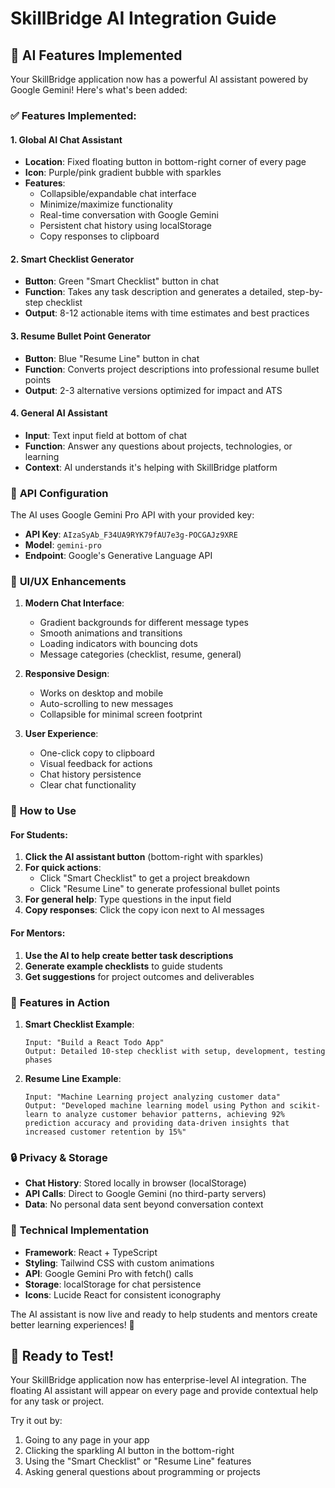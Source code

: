 # SkillBridge AI Integration Guide

## 🤖 AI Features Implemented

Your SkillBridge application now has a powerful AI assistant powered by Google Gemini! Here's what's been added:

### ✅ **Features Implemented:**

#### 1. **Global AI Chat Assistant**
- **Location**: Fixed floating button in bottom-right corner of every page
- **Icon**: Purple/pink gradient bubble with sparkles
- **Features**:
  - Collapsible/expandable chat interface
  - Minimize/maximize functionality
  - Real-time conversation with Google Gemini
  - Persistent chat history using localStorage
  - Copy responses to clipboard

#### 2. **Smart Checklist Generator**
- **Button**: Green "Smart Checklist" button in chat
- **Function**: Takes any task description and generates a detailed, step-by-step checklist
- **Output**: 8-12 actionable items with time estimates and best practices

#### 3. **Resume Bullet Point Generator**
- **Button**: Blue "Resume Line" button in chat
- **Function**: Converts project descriptions into professional resume bullet points
- **Output**: 2-3 alternative versions optimized for impact and ATS

#### 4. **General AI Assistant**
- **Input**: Text input field at bottom of chat
- **Function**: Answer any questions about projects, technologies, or learning
- **Context**: AI understands it's helping with SkillBridge platform

### 🔧 **API Configuration**

The AI uses Google Gemini Pro API with your provided key:
- **API Key**: `AIzaSyAb_F34UA9RYK79fAU7e3g-POCGAJz9XRE`
- **Model**: `gemini-pro`
- **Endpoint**: Google's Generative Language API

### 🎨 **UI/UX Enhancements**

1. **Modern Chat Interface**:
   - Gradient backgrounds for different message types
   - Smooth animations and transitions
   - Loading indicators with bouncing dots
   - Message categories (checklist, resume, general)

2. **Responsive Design**:
   - Works on desktop and mobile
   - Auto-scrolling to new messages
   - Collapsible for minimal screen footprint

3. **User Experience**:
   - One-click copy to clipboard
   - Visual feedback for actions
   - Chat history persistence
   - Clear chat functionality

### 🚀 **How to Use**

#### For Students:
1. **Click the AI assistant button** (bottom-right with sparkles)
2. **For quick actions**:
   - Click "Smart Checklist" to get a project breakdown
   - Click "Resume Line" to generate professional bullet points
3. **For general help**: Type questions in the input field
4. **Copy responses**: Click the copy icon next to AI messages

#### For Mentors:
1. **Use the AI to help create better task descriptions**
2. **Generate example checklists** to guide students
3. **Get suggestions** for project outcomes and deliverables

### 📱 **Features in Action**

1. **Smart Checklist Example**:
   ```
   Input: "Build a React Todo App"
   Output: Detailed 10-step checklist with setup, development, testing phases
   ```

2. **Resume Line Example**:
   ```
   Input: "Machine Learning project analyzing customer data"
   Output: "Developed machine learning model using Python and scikit-learn to analyze customer behavior patterns, achieving 92% prediction accuracy and providing data-driven insights that increased customer retention by 15%"
   ```

### 🔒 **Privacy & Storage**

- **Chat History**: Stored locally in browser (localStorage)
- **API Calls**: Direct to Google Gemini (no third-party servers)
- **Data**: No personal data sent beyond conversation context

### 🎯 **Technical Implementation**

- **Framework**: React + TypeScript
- **Styling**: Tailwind CSS with custom animations
- **API**: Google Gemini Pro with fetch() calls
- **Storage**: localStorage for chat persistence
- **Icons**: Lucide React for consistent iconography

The AI assistant is now live and ready to help students and mentors create better learning experiences! 🚀

## 🎉 **Ready to Test!**

Your SkillBridge application now has enterprise-level AI integration. The floating AI assistant will appear on every page and provide contextual help for any task or project.

Try it out by:
1. Going to any page in your app
2. Clicking the sparkling AI button in the bottom-right
3. Using the "Smart Checklist" or "Resume Line" features
4. Asking general questions about programming or projects
